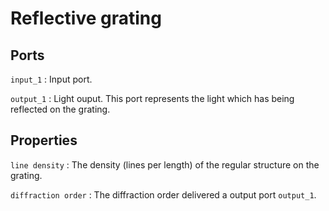 # Reflective grating

## Ports

`input_1`
: Input port.

`output_1`
: Light ouput. This port represents the light which has being reflected on the grating.

## Properties

`line density`
: The density (lines per length) of the regular structure on the grating.

`diffraction order`
: The diffraction order delivered a output port `output_1`.
